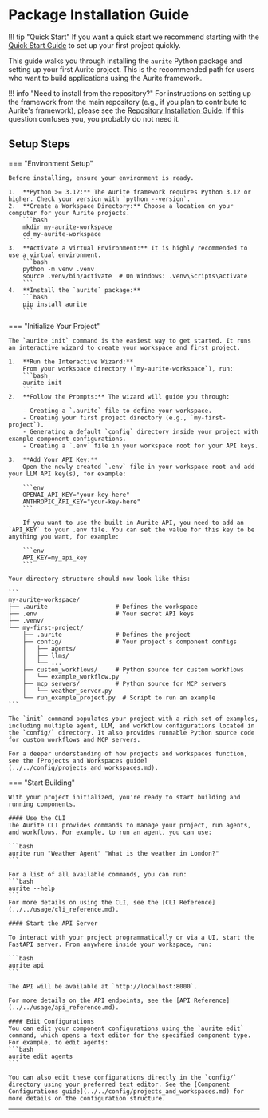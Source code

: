 # Package Installation Guide

<!-- prettier-ignore -->
!!! tip "Quick Start"
    If you want a quick start we recommend starting with the [Quick Start Guide](../quick_start.md) to set up your first project quickly.

This guide walks you through installing the `aurite` Python package and setting up your first Aurite project. This is the recommended path for users who want to build applications using the Aurite framework.

<!-- prettier-ignore -->
!!! info "Need to install from the repository?"
    For instructions on setting up the framework from the main repository (e.g., if you plan to contribute to Aurite's framework), please see the [Repository Installation Guide](./repository_installation_guide.md). If this question confuses you, you probably do not need it.

## Setup Steps

=== "Environment Setup"

    Before installing, ensure your environment is ready.

    1.  **Python >= 3.12:** The Aurite framework requires Python 3.12 or higher. Check your version with `python --version`.
    2.  **Create a Workspace Directory:** Choose a location on your computer for your Aurite projects.
        ```bash
        mkdir my-aurite-workspace
        cd my-aurite-workspace
        ```
    3.  **Activate a Virtual Environment:** It is highly recommended to use a virtual environment.
        ```bash
        python -m venv .venv
        source .venv/bin/activate  # On Windows: .venv\Scripts\activate
        ```
    4.  **Install the `aurite` package:**
        ```bash
        pip install aurite
        ```

=== "Initialize Your Project"

    The `aurite init` command is the easiest way to get started. It runs an interactive wizard to create your workspace and first project.

    1.  **Run the Interactive Wizard:**
        From your workspace directory (`my-aurite-workspace`), run:
        ```bash
        aurite init
        ```
    2.  **Follow the Prompts:** The wizard will guide you through:

        - Creating a `.aurite` file to define your workspace.
        - Creating your first project directory (e.g., `my-first-project`).
        - Generating a default `config` directory inside your project with example component configurations.
        - Creating a `.env` file in your workspace root for your API keys.

    3.  **Add Your API Key:**
        Open the newly created `.env` file in your workspace root and add your LLM API key(s), for example:

        ```env
        OPENAI_API_KEY="your-key-here"
        ANTHROPIC_API_KEY="your-key-here"
        ```

        If you want to use the built-in Aurite API, you need to add an `API_KEY` to your .env file. You can set the value for this key to be anything you want, for example:

        ```env
        API_KEY=my_api_key
        ```

    Your directory structure should now look like this:

    ```
    my-aurite-workspace/
    ├── .aurite                   # Defines the workspace
    ├── .env                      # Your secret API keys
    ├── .venv/
    └── my-first-project/
        ├── .aurite               # Defines the project
        ├── config/               # Your project's component configs
        │   ├── agents/
        │   ├── llms/
        │   └── ...
        ├── custom_workflows/     # Python source for custom workflows
        │   └── example_workflow.py
        ├── mcp_servers/          # Python source for MCP servers
        │   └── weather_server.py
        └── run_example_project.py  # Script to run an example
    ```

    The `init` command populates your project with a rich set of examples, including multiple agent, LLM, and workflow configurations located in the `config/` directory. It also provides runnable Python source code for custom workflows and MCP servers.

    For a deeper understanding of how projects and workspaces function, see the [Projects and Workspaces guide](../../config/projects_and_workspaces.md).

=== "Start Building"

    With your project initialized, you're ready to start building and running components.

    #### Use the CLI
    The Aurite CLI provides commands to manage your project, run agents, and workflows. For example, to run an agent, you can use:

    ```bash
    aurite run "Weather Agent" "What is the weather in London?"
    ```

    For a list of all available commands, you can run:
    ```bash
    aurite --help
    ```
    For more details on using the CLI, see the [CLI Reference](../../usage/cli_reference.md).

    #### Start the API Server

    To interact with your project programmatically or via a UI, start the FastAPI server. From anywhere inside your workspace, run:

    ```bash
    aurite api
    ```

    The API will be available at `http://localhost:8000`.

    For more details on the API endpoints, see the [API Reference](../../usage/api_reference.md).

    #### Edit Configurations
    You can edit your component configurations using the `aurite edit` command, which opens a text editor for the specified component type. For example, to edit agents:
    ```bash
    aurite edit agents
    ```

    You can also edit these configurations directly in the `config/` directory using your preferred text editor. See the [Component Configurations guide](../../config/projects_and_workspaces.md) for more details on the configuration structure.

---

